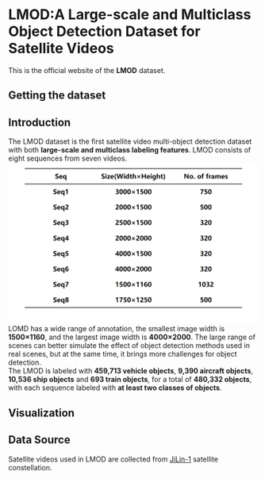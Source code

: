 # LMOD:A Large-scale and Multiclass Object Detection Dataset for Satellite Videos
This is the official website of the **LMOD** dataset.
## Getting the dataset
## Introduction
The LMOD dataset is the first satellite video multi-object detection dataset with both **large-scale and multiclass labeling features**. LMOD consists of eight sequences from seven videos.  
![](Figure/sheet2.png)  
LOMD has a wide range of annotation, the smallest image width is **1500×1160**, and the largest image width is **4000×2000**. The large range of scenes can better simulate the effect of object detection methods used in real scenes, but at the same time, it brings more challenges for object detection.  
The LMOD is labeled with **459,713 vehicle objects**, **9,390 aircraft objects**, **10,536 ship objects** and **693 train objects**, for a total of **480,332 objects**, with each sequence labeled with **at least two classes of objects**.
## Visualization
## Data Source
Satellite videos used in LMOD are collected from [JiLin-1](https://www.jl1mall.com/) satellite constellation.
